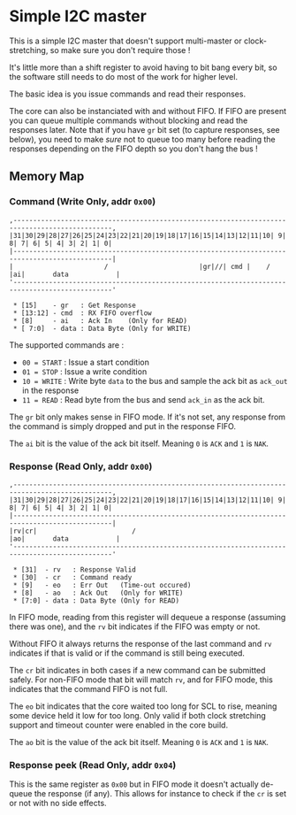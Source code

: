 Simple I2C master
=================

This is a simple I2C master that doesn't support multi-master or
clock-stretching, so make sure you don't require those !

It's little more than a shift register to avoid having to bit bang
every bit, so the software still needs to do most of the work for
higher level.

The basic idea is you issue commands and read their responses.

The core can also be instanciated with and without FIFO. If FIFO
are present you can queue multiple commands without blocking and
read the responses later. Note that if you have `gr` bit set (to
capture responses, see below), you need to make _sure_ not to
queue too many before reading the responses depending on the FIFO
depth so you don't hang the bus !


Memory Map
----------

### Command (Write Only, addr `0x00`)

```text
,-----------------------------------------------------------------------------------------------,
|31|30|29|28|27|26|25|24|23|22|21|20|19|18|17|16|15|14|13|12|11|10| 9| 8| 7| 6| 5| 4| 3| 2| 1| 0|
|-----------------------------------------------------------------------------------------------|
|                       /                       |gr|//| cmd |    /   |ai|       data            |
'-----------------------------------------------------------------------------------------------'

 * [15]    - gr   : Get Response
 * [13:12] - cmd  : RX FIFO overflow
 * [8]     - ai   : Ack In    (Only for READ)
 * [ 7:0]  - data : Data Byte (Only for WRITE)
```

The supported commands are :

* `00 = START` : Issue a start condition
* `01 = STOP`  : Issue a write condition
* `10 = WRITE` : Write byte `data` to the bus and sample the ack bit as `ack_out` in the response
* `11 = READ`  : Read byte from the bus and send `ack_in` as the ack bit.

The `gr` bit only makes sense in FIFO mode. If it's not set, any response from the command
is simply dropped and put in the response FIFO.

The `ai` bit is the value of the ack bit itself. Meaning `0` is `ACK` and `1` is `NAK`.


### Response (Read Only, addr `0x00`)

```text
,-----------------------------------------------------------------------------------------------,
|31|30|29|28|27|26|25|24|23|22|21|20|19|18|17|16|15|14|13|12|11|10| 9| 8| 7| 6| 5| 4| 3| 2| 1| 0|
|-----------------------------------------------------------------------------------------------|
|rv|cr|                        /                                     |ao|       data            |
'-----------------------------------------------------------------------------------------------'

 * [31]  - rv   : Response Valid
 * [30]  - cr   : Command ready
 * [9]   - eo   : Err Out   (Time-out occured)
 * [8]   - ao   : Ack Out   (Only for WRITE)
 * [7:0] - data : Data Byte (Only for READ)
```

In FIFO mode, reading from this register will dequeue a response (assuming there was one),
and the `rv` bit indicates if the FIFO was empty or not.

Without FIFO it always returns the response of the last command and `rv` indicates if that
is valid or if the command is still being executed.

The `cr` bit indicates in both cases if a new command can be submitted safely. For non-FIFO
mode that bit will match `rv`, and for FIFO mode, this indicates that the command FIFO is not
full.

The `eo` bit indicates that the core waited too long for SCL to rise, meaning some device
held it low for too long. Only valid if both clock stretching support and timeout counter
were enabled in the core build.

The `ao` bit is the value of the ack bit itself. Meaning `0` is `ACK` and `1` is `NAK`.


### Response peek (Read Only, addr `0x04`)

This is the same register as `0x00` but in FIFO mode it doesn't actually de-queue the response
(if any). This allows for instance to check if the `cr` is set or not with no side effects.
